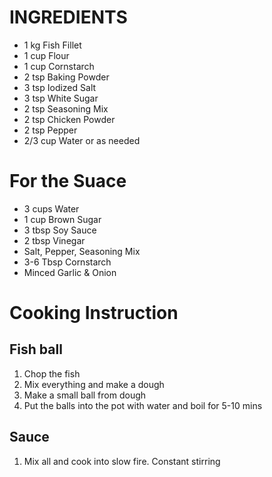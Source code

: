 # INGREDIENTS
- 1 kg Fish Fillet
- 1 cup Flour
- 1 cup Cornstarch
- 2 tsp Baking Powder
- 3 tsp Iodized Salt
- 3 tsp White Sugar
- 2 tsp Seasoning Mix
- 2 tsp Chicken Powder
- 2 tsp Pepper
- 2/3 cup Water or as needed

# For the Suace
- 3 cups Water
- 1 cup Brown Sugar
- 3 tbsp Soy Sauce
- 2 tbsp Vinegar
- Salt, Pepper, Seasoning Mix
- 3-6 Tbsp Cornstarch
- Minced Garlic & Onion

# Cooking Instruction
## Fish ball
1. Chop the fish
2. Mix everything and make a dough
3. Make a small ball from dough
4. Put the balls into the pot with water and boil for 5-10 mins

## Sauce
1. Mix all and cook into slow fire. Constant stirring
